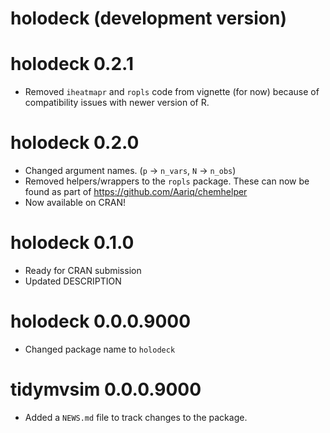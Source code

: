 # holodeck (development version)

# holodeck 0.2.1

* Removed `iheatmapr` and `ropls` code from vignette (for now) because of compatibility issues with newer version of R.

# holodeck 0.2.0

* Changed argument names. (`p` -> `n_vars`, `N` -> `n_obs`)
* Removed helpers/wrappers to the `ropls` package.  These can now be found as part of https://github.com/Aariq/chemhelper
* Now available on CRAN!

# holodeck 0.1.0

* Ready for CRAN submission
* Updated DESCRIPTION

# holodeck 0.0.0.9000

* Changed package name to `holodeck`

# tidymvsim 0.0.0.9000

* Added a `NEWS.md` file to track changes to the package.
